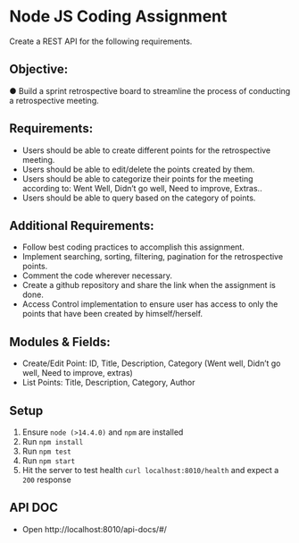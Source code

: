 # Node JS Coding Assignment
Create a REST API for the following requirements. 
## Objective: 
● Build a sprint retrospective board to streamline the process of conducting a retrospective meeting. 

##  Requirements: 
* Users should be able to create different points for the retrospective meeting. 
* Users should be able to edit/delete the points created by them. 
* Users should be able to categorize their points for the meeting according to: Went Well, Didn’t go well, Need to improve, Extras.. 
* Users should be able to query based on the category of points. 

## Additional Requirements: 
* Follow best coding practices to accomplish this assignment. 
* Implement searching, sorting, filtering, pagination for the retrospective points. 
* Comment the code wherever necessary. 
* Create a github repository and share the link when the assignment is done. 
* Access Control implementation to ensure user has access to only the points that have been created by himself/herself. 


## Modules & Fields: 
* Create/Edit Point: ID, Title, Description, Category (Went well, Didn’t go well, Need to improve, extras) 
* List Points: Title, Description, Category, Author 


## Setup

1. Ensure `node (>14.4.0)` and `npm` are installed
2. Run `npm install`
3. Run `npm test`
4. Run `npm start`
5. Hit the server to test health `curl localhost:8010/health` and expect a `200` response 

## API DOC

* Open http://localhost:8010/api-docs/#/